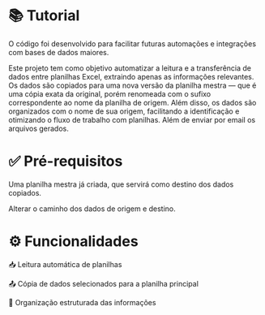 # 📚 Tutorial
O código foi desenvolvido para facilitar futuras automações e integrações com bases de dados maiores.

Este projeto tem como objetivo automatizar a leitura e a transferência de dados entre planilhas Excel, extraindo apenas as informações relevantes. Os dados são copiados para uma nova versão da planilha mestra — que é uma cópia exata da original, porém renomeada com o sufixo correspondente ao nome da planilha de origem. Além disso, os dados são organizados com o nome de sua origem, facilitando a identificação e otimizando o fluxo de trabalho com planilhas. Além de enviar por email os arquivos gerados.

# ✅ Pré-requisitos
Uma planilha mestra já criada, que servirá como destino dos dados copiados.

Alterar o caminho dos dados de origem e destino.

# ⚙️ Funcionalidades
📥 Leitura automática de planilhas

📤 Cópia de dados selecionados para a planilha principal

📌 Organização estruturada das informações


